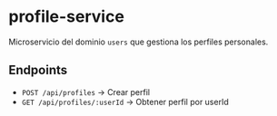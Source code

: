 # profile-service

Microservicio del dominio `users` que gestiona los perfiles personales.

## Endpoints
- `POST /api/profiles` → Crear perfil
- `GET /api/profiles/:userId` → Obtener perfil por userId
